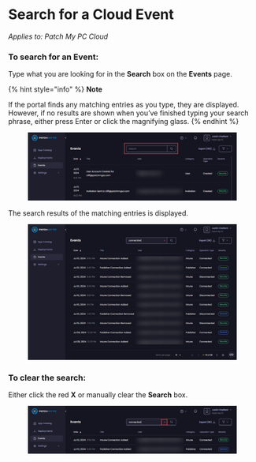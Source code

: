 # Search for a Cloud Event

_Applies to: Patch My PC Cloud_

### To search for an Event:

Type what you are looking for in the **Search** box on the **Events** page.

{% hint style="info" %}
**Note**

If the portal finds any matching entries as you type, they are displayed. However, if no results are shown when you’ve finished typing your search phrase, either press Enter or click the magnifying glass.
{% endhint %}

<figure><img src="/_images/gitbook/image%20%281763%29.png" alt="The “Search” box"><figcaption></figcaption></figure>

The search results of the matching entries is displayed.

<figure><img src="/_images/gitbook/image%20%281764%29.png" alt="Search results"><figcaption></figcaption></figure>

### To clear the search:

Either click the red **X** or manually clear the **Search** box.

<figure><img src="/_images/gitbook/image%20%281765%29.png" alt="Clearing the “Search” box"><figcaption></figcaption></figure>
